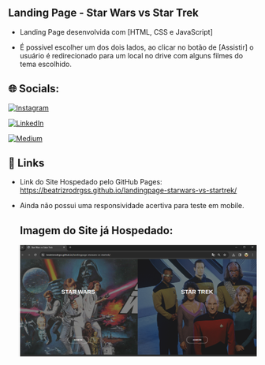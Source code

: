 
## Landing Page - Star Wars vs Star Trek

- Landing Page desenvolvida com [HTML, CSS e JavaScript]

- É possivel escolher um dos dois lados, ao clicar no botão de [Assistir] o usuário é redirecionado para um local no drive com alguns filmes do tema escolhido.

## 🌐 Socials:

[![Instagram](https://img.shields.io/badge/Instagram-%23E4405F.svg?logo=Instagram&logoColor=white)](https://instagram.com/bearodrgs) 

[![LinkedIn](https://img.shields.io/badge/LinkedIn-%230077B5.svg?logo=linkedin&logoColor=white)](https://linkedin.com/in/beatrizrodrigues-2609) 

[![Medium](https://img.shields.io/badge/Medium-12100E?logo=medium&logoColor=white)](https://medium.com/@qa.beatrizrodrigues) 
## 🔗 Links
- Link do Site Hospedado pelo GitHub Pages: https://beatrizrodrgss.github.io/landingpage-starwars-vs-startrek/
- Ainda não possui uma responsividade acertiva para teste em mobile.

  ## Imagem do Site já Hospedado:
  ![readme.landing](images/readme.landing.png)


